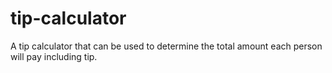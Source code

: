 # tip-calculator
A tip calculator that can be used to determine the total amount each person will pay including tip.

